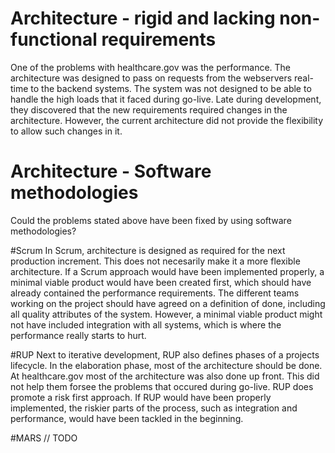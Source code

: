 # Architecture - rigid and lacking non-functional requirements

One of the problems with healthcare.gov was the performance.
The architecture was designed to pass on requests from the webservers real-time to the backend systems.
The system was not designed to be able to handle the high loads that it faced during go-live.
Late during development, they discovered that the new requirements required changes in the architecture.
However, the current architecture did not provide the flexibility to allow such changes in it.

# Architecture - Software methodologies
Could the problems stated above have been fixed by using software methodologies?

#Scrum
In Scrum, architecture is designed as required for the next production increment. This does not necesarily make it a more flexible architecture.
If a Scrum approach would have been implemented properly, a minimal viable product would have been created first, which should  have already contained the performance requirements.
The different teams working on the project should have agreed on a definition of done, including all quality attributes of the system.
However, a minimal viable product might not have included integration with all systems, which is where the performance really starts to hurt.

#RUP
Next to iterative development, RUP also defines phases of a projects lifecycle.
In the elaboration phase, most of the architecture should be done. At healthcare.gov most of the architecture was also done up front. This did not help them forsee the problems that occured during go-live.
RUP does promote a risk first approach. If RUP would have been properly implemented, the riskier parts of the process, such as integration  and  performance, would have been tackled in the beginning.


#MARS
// TODO